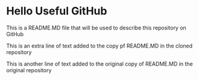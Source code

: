 # Hello Useful GitHub


This is a README.MD file that will be used to describe this
repository on GitHub

This is an extra line of text added to the copy
pf README.MD in the cloned repository

This is another line of text added to the original
copy of README.MD in the original repository

